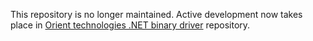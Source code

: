 This repository is no longer maintained. Active development now takes place in [Orient technologies .NET binary driver](https://github.com/orientechnologies/OrientDB-NET.binary) repository.
